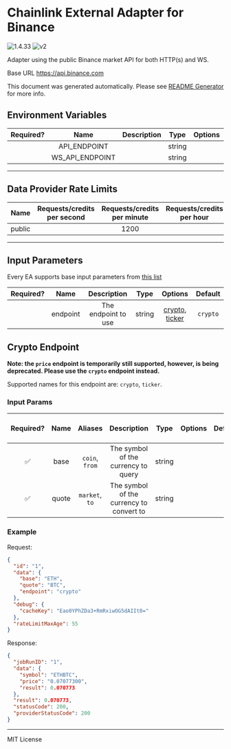 # Chainlink External Adapter for Binance

![1.4.33](https://img.shields.io/github/package-json/v/smartcontractkit/external-adapters-js?filename=packages/sources/binance/package.json) ![v2](https://img.shields.io/badge/framework%20version-v2-blueviolet)

Adapter using the public Binance market API for both HTTP(s) and WS.

Base URL https://api.binance.com

This document was generated automatically. Please see [README Generator](../../scripts#readme-generator) for more info.

## Environment Variables

| Required? |      Name       | Description |  Type  | Options |              Default               |
| :-------: | :-------------: | :---------: | :----: | :-----: | :--------------------------------: |
|           |  API_ENDPOINT   |             | string |         |     `https://api.binance.com`      |
|           | WS_API_ENDPOINT |             | string |         | `wss://stream.binance.com:9443/ws` |

---

## Data Provider Rate Limits

|  Name  | Requests/credits per second | Requests/credits per minute | Requests/credits per hour | Note |
| :----: | :-------------------------: | :-------------------------: | :-----------------------: | :--: |
| public |                             |            1200             |                           |      |

---

## Input Parameters

Every EA supports base input parameters from [this list](../../core/bootstrap#base-input-parameters)

| Required? |   Name   |     Description     |  Type  |                        Options                         | Default  |
| :-------: | :------: | :-----------------: | :----: | :----------------------------------------------------: | :------: |
|           | endpoint | The endpoint to use | string | [crypto](#crypto-endpoint), [ticker](#crypto-endpoint) | `crypto` |

## Crypto Endpoint

**Note: the `price` endpoint is temporarily still supported, however, is being deprecated. Please use the `crypto` endpoint instead.**

Supported names for this endpoint are: `crypto`, `ticker`.

### Input Params

| Required? | Name  |    Aliases     |               Description                |  Type  | Options | Default | Depends On | Not Valid With |
| :-------: | :---: | :------------: | :--------------------------------------: | :----: | :-----: | :-----: | :--------: | :------------: |
|    ✅     | base  | `coin`, `from` |   The symbol of the currency to query    | string |         |         |            |                |
|    ✅     | quote | `market`, `to` | The symbol of the currency to convert to | string |         |         |            |                |

### Example

Request:

```json
{
  "id": "1",
  "data": {
    "base": "ETH",
    "quote": "BTC",
    "endpoint": "crypto"
  },
  "debug": {
    "cacheKey": "Eao0YPhZDa3+RmRxiwOG5dAIIt0="
  },
  "rateLimitMaxAge": 55
}
```

Response:

```json
{
  "jobRunID": "1",
  "data": {
    "symbol": "ETHBTC",
    "price": "0.07077300",
    "result": 0.070773
  },
  "result": 0.070773,
  "statusCode": 200,
  "providerStatusCode": 200
}
```

---

MIT License

